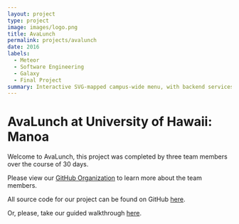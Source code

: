```yaml
---
layout: project
type: project
image: images/logo.png
title: AvaLunch
permalink: projects/avalunch
date: 2016
labels:
  - Meteor
  - Software Engineering
  - Galaxy
  - Final Project
summary: Interactive SVG-mapped campus-wide menu, with backend services for favorites and recommendations, as well as, twitter intergration.
---
```


# AvaLunch at University of Hawaii: Manoa

Welcome to AvaLunch, this project was completed by three team members over the course of 30 days.

Please view our [GitHub Organization](https://github.com/avalunch) to learn more about the team members.

All source code for our project can be found on GitHub [here](https://github.com/Avalunch/Avalunch).

Or, please, take our guided walkthrough [here](https://avalunch.github.io).


